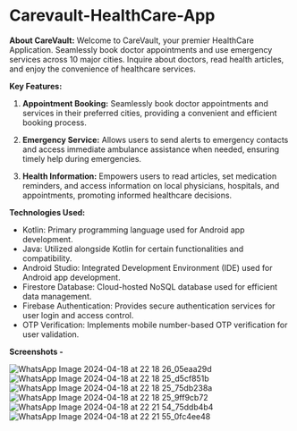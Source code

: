 # Carevault-HealthCare-App

**About CareVault:**
Welcome to CareVault, your premier HealthCare Application. Seamlessly book doctor appointments and use emergency services across 10 major cities. Inquire about doctors, read health articles, and enjoy the convenience of healthcare services.

**Key Features:**

1. **Appointment Booking:**
   Seamlessly book doctor appointments and services in their preferred cities, providing a convenient and efficient booking process.

2. **Emergency Service:**
   Allows users to send alerts to emergency contacts and access immediate ambulance assistance when needed, ensuring timely help during emergencies.

3. **Health Information:**
   Empowers users to read articles, set medication reminders, and access information on local physicians, hospitals, and appointments, promoting informed healthcare decisions.

**Technologies Used:**

- Kotlin: Primary programming language used for Android app development.
- Java: Utilized alongside Kotlin for certain functionalities and compatibility.
- Android Studio: Integrated Development Environment (IDE) used for Android app development.
- Firestore Database: Cloud-hosted NoSQL database used for efficient data management.
- Firebase Authentication: Provides secure authentication services for user login and access control.
- OTP Verification: Implements mobile number-based OTP verification for user validation.

**Screenshots -** 

![WhatsApp Image 2024-04-18 at 22 18 26_05eaa29d](https://github.com/Samb30/Carevault-HealthCare-App/assets/117346153/c411f71e-5616-4569-a432-6c3201bdc695)
![WhatsApp Image 2024-04-18 at 22 18 25_d5cf851b](https://github.com/Samb30/Carevault-HealthCare-App/assets/117346153/e24dd0a0-0097-4915-9bb6-236d8ad0c89e)
![WhatsApp Image 2024-04-18 at 22 18 25_75db238a](https://github.com/Samb30/Carevault-HealthCare-App/assets/117346153/aabe3c1c-bb5b-47c9-a763-f4a1e358a2b2)
![WhatsApp Image 2024-04-18 at 22 18 25_9ff9cb72](https://github.com/Samb30/Carevault-HealthCare-App/assets/117346153/8db0f739-8afb-4514-926d-1fb48acad509)
![WhatsApp Image 2024-04-18 at 22 21 54_75ddb4b4](https://github.com/Samb30/Carevault-HealthCare-App/assets/117346153/6fad7fa7-9b53-4dd2-989b-530ce4e7e512)
![WhatsApp Image 2024-04-18 at 22 21 55_0fc4ee48](https://github.com/Samb30/Carevault-HealthCare-App/assets/117346153/b643c205-9c0a-4583-a0cc-2a69950e657b)
